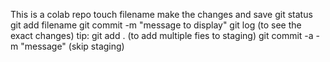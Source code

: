 This is a colab repo
touch filename
make the changes and save
git status
git add filename
git commit -m "message to display"
git log (to see the exact changes)
tip: git add . (to add multiple fies to staging)
git commit -a -m "message" (skip staging)
